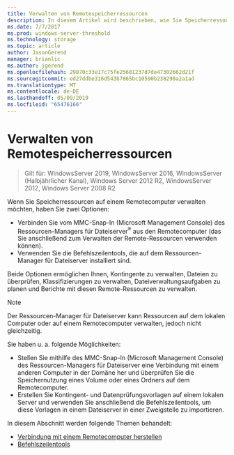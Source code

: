 ```yaml
---
title: Verwalten von Remotespeicherressourcen
description: In diesem Artikel wird beschrieben, wie Sie Speicherressourcen einem Remotecomputer verwalten können.
ms.date: 7/7/2017
ms.prod: windows-server-threshold
ms.technology: storage
ms.topic: article
author: JasonGerend
manager: brianlic
ms.author: jgerend
ms.openlocfilehash: 29870c33e17c75fe25601237d7de47302662d21f
ms.sourcegitcommit: ed27ddbe316d543b7865bc10590b238290a2a1ad
ms.translationtype: MT
ms.contentlocale: de-DE
ms.lasthandoff: 05/09/2019
ms.locfileid: "65476166"
---
```

# <a name="managing-remote-storage-resources"></a>Verwalten von Remotespeicherressourcen

> Gilt für: WindowsServer 2019, WindowsServer 2016, WindowsServer (Halbjährlicher Kanal), Windows Server 2012 R2, WindowsServer 2012, Windows Server 2008 R2

Wenn Sie Speicherressourcen auf einem Remotecomputer verwalten möchten, haben Sie zwei Optionen:

-   Verbinden Sie vom MMC-Snap-In (Microsoft Management Console) des Ressourcen-Managers für Dateiserver<sup>®</sup> aus den Remotecomputer (das Sie anschließend zum Verwalten der Remote-Ressourcen verwenden können).
-   Verwenden Sie die Befehlszeilentools, die auf dem Ressourcen-Manager für Dateiserver installiert sind.

Beide Optionen ermöglichen Ihnen, Kontingente zu verwalten, Dateien zu überprüfen, Klassifizierungen zu verwalten, Dateiverwaltungsaufgaben zu planen und Berichte mit diesen Remote-Ressourcen zu verwalten.

> [!Note]
> Der Ressourcen-Manager für Dateiserver kann Ressourcen auf dem lokalen Computer oder auf einem Remotecomputer verwalten, jedoch nicht gleichzeitig.

Sie haben u. a. folgende Möglichkeiten:

-   Stellen Sie mithilfe des MMC-Snap-In (Microsoft Management Console) des Ressourcen-Managers für Dateiserver eine Verbindung mit einem anderen Computer in der Domäne her und überprüfen Sie die Speichernutzung eines Volume oder eines Ordners auf dem Remotecomputer.
-   Erstellen Sie Kontingent- und Datenprüfungsvorlagen auf einem lokalen Server und verwenden Sie anschließend die Befehlszeilentools, um diese Vorlagen in einem Dateiserver in einer Zweigstelle zu importieren.

In diesem Abschnitt werden folgende Themen behandelt:

-   [Verbindung mit einem Remotecomputer herstellen](connect-to-remote-computer.md)
-   [Befehlszeilentools](command-line-tools.md)
